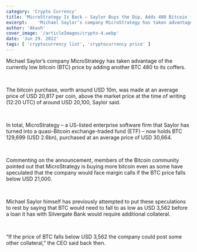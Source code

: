 ```yaml
---
category: 'Crypto Currency' 
title: 'MicroStrategy Is Back – Saylor Buys the Dip, Adds 480 Bitcoin for USD 10M'
excerpt: 	'Michael Saylor’s company MicroStrategy has taken advantage of the currently low bitcoin (BTC) price by adding another BTC 480 to'
author: 'Akash'
cover_image: '/articleImages/crypto-4.webp'
date: 'Jun 29. 2022'
tags: [	'cryptocurrency list', 'cryptocurrency price' ]
---
```


Michael Saylor’s company MicroStrategy has taken advantage of the currently low bitcoin (BTC) price by adding another BTC 480 to its coffers.

<br/>

The bitcoin purchase, worth around USD 10m, was made at an average price of USD 20,817 per coin, above the market price at the time of writing (12:20 UTC) of around USD 20,100, Saylor said.

<br/>

In total, MicroStrategy – a US-listed enterprise software firm that Saylor has turned into a quasi-Bitcoin exchange-traded fund (ETF) – now holds BTC 129,699 (USD 2.6bn), purchased at an average price of USD 30,664.

<br/>

Commenting on the announcement, members of the Bitcoin community pointed out that MicroStrategy is buying more bitcoin even as some have speculated that the company would face margin calls if the BTC price falls below USD 21,000.

<br/>

Michael Saylor himself has previously attempted to put these speculations to rest by saying that BTC would need to fall to as low as USD 3,562 before a loan it has with Silvergate Bank would require additional collateral.

<br/>

“If the price of BTC falls below USD 3,562 the company could post some other collateral,” the CEO said back then.
